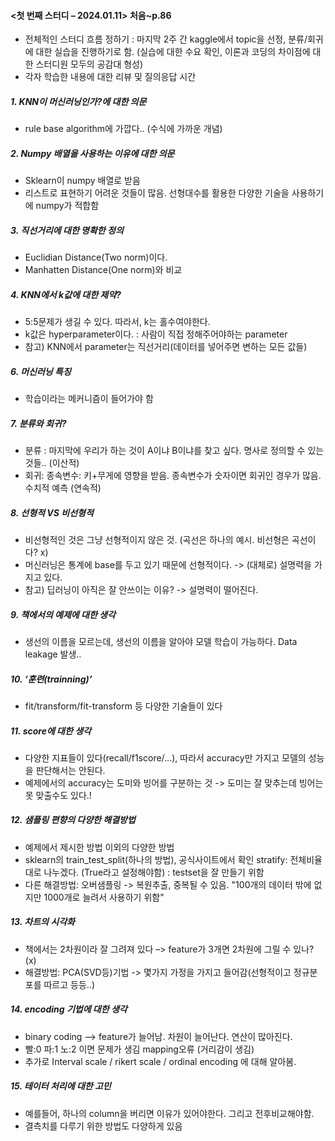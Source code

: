#### <첫 번째 스터디 – 2024.01.11> 처음~p.86
-	전체적인 스터디 흐름 정하기 : 마지막 2주 간 kaggle에서 topic을 선정, 분류/회귀에 대한 실습을 진행하기로 함. (실습에 대한 수요 확인, 이론과 코딩의 차이점에 대한 스터디원 모두의 공감대 형성)
-	각자 학습한 내용에 대한 리뷰 및 질의응답 시간
##### 1. KNN이 머신러닝인가?에 대한 의문
- rule base algorithm에 가깝다.. (수식에 가까운 개념)
##### 2.	Numpy 배열을 사용하는 이유에 대한 의문  
- Sklearn이 numpy 배열로 받음  
- 리스트로 표현하기 어려운 것들이 많음. 선형대수를 활용한 다양한 기술을 사용하기에 numpy가 적합함
##### 3. 직선거리에 대한 명확한 정의
- Euclidian Distance(Two norm)이다.
- Manhatten Distance(One norm)와 비교
##### 4. KNN에서 k값에 대한 제약?
- 5:5문제가 생길 수 있다. 따라서, k는 홀수여야한다.
- k값은 hyperparameter이다. : 사람이 직접 정해주어야하는 parameter
- 참고) KNN에서 parameter는 직선거리(데이터를 넣어주면 변하는 모든 값들) 
##### 6. 머신러닝 특징
- 학습이라는 메커니즘이 들어가야 함
##### 7. 분류와 회귀?
- 분류 : 마지막에 우리가 하는 것이 A이냐 B이냐를 찾고 싶다. 명사로 정의할 수 있는 것들.. (이산적)
- 회귀:  종속변수: 키+무게에 영향을 받음. 종속변수가 숫자이면 회귀인 경우가 많음. 수치적 예측 (연속적)
##### 8. 선형적 VS 비선형적
- 비선형적인 것은 그냥 선형적이지 않은 것. (곡선은 하나의 예시. 비선형은 곡선이다? x)
- 머신러닝은 통계에 base를 두고 있기 때문에 선형적이다. -> (대체로) 설명력을 가지고 있다.
- 참고) 딥러닝이 아직은 잘 안쓰이는 이유? -> 설명력이 떨어진다.
##### 9. 책에서의 예제에 대한 생각
-  생선의 이름을 모르는데, 생선의 이름을 알아야 모델 학습이 가능하다. Data leakage 발생..
##### 10. ‘훈련(trainning)’ 
- fit/transform/fit-transform 등 다양한 기술들이 있다
##### 11. score에 대한 생각
- 다양한 지표들이 있다(recall/f1score/...), 따라서 accuracy만 가지고 모델의 성능을 판단해서는 안된다.
- 예제에서의 accuracy는 도미와 빙어를 구분하는 것 -> 도미는 잘 맞추는데 빙어는 못 맞출수도 있다.!
##### 12. 샘플링 편향의 다양한 해결방법 
- 예제에서 제시한 방법 이외의 다양한 방법
- sklearn의 train_test_split(하나의 방법), 공식사이트에서 확인 stratify: 전체비율대로 나누겠다. (True라고 설정해야함) : testset을 잘 만들기 위함
- 다른 해결방법: 오버샘플링 -> 복원추출, 중복될 수 있음. "100개의 데이터 밖에 없지만 1000개로 늘려서 사용하기 위함"
##### 13. 차트의 시각화 
- 책에서는 2차원이라 잘 그려져 있다 –> feature가 3개면 2차원에 그릴 수 있나? (x) 
- 해결방법: PCA(SVD등)기법 -> 몇가지 가정을 가지고 들어감(선형적이고 정규분포를 따르고 등등..)
##### 14. encoding 기법에 대한 생각
- binary coding --> feature가 늘어남. 차원이 늘어난다. 연산이 많아진다.
- 빨:0 파:1 노:2 이면 문제가 생김 mapping오류 (거리감이 생김)
- 추가로 Interval scale / rikert scale / ordinal encoding 에 대해 알아봄.
##### 15. 테이터 처리에 대한 고민
- 예를들어, 하나의 column을 버리면 이유가 있어야한다. 그리고 전후비교해야함.
- 결측치를 다루기 위한 방법도 다양하게 있음
